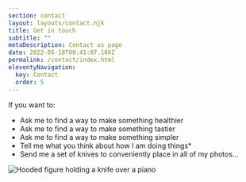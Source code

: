 ```yaml
---
section: contact
layout: layouts/contact.njk
title: Get in touch
subtitle: ""
metaDescription: Contact us page
date: 2022-05-18T00:41:07.186Z
permalink: /contact/index.html
eleventyNavigation:
  key: Contact
  order: 5
---
```

If you want to:

*  Ask me to find a way to make something healthier
* Ask me to find a way to make something tastier
* Ask me to find a way to make something simpler
* Tell me what you think about how I am doing things*
* Send me a set of knives to conveniently place in all of my photos...

![Hooded figure holding a knife over a piano](https://images.unsplash.com/photo-1509401238785-48c8e54d23f8?ixlib=rb-1.2.1&ixid=MnwxMjA3fDB8MHxwaG90by1wYWdlfHx8fGVufDB8fHx8&auto=format&fit=crop&w=1974&q=80 "Hooded figure holding a knife over a piano")